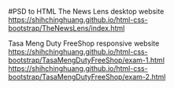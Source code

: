 #PSD to HTML
The News Lens desktop website https://shihchinghuang.github.io/html-css-bootstrap/TheNewsLens/index.html

Tasa Meng Duty FreeShop responsive website 
https://shihchinghuang.github.io/html-css-bootstrap/TasaMengDutyFreeShop/exam-1.html
https://shihchinghuang.github.io/html-css-bootstrap/TasaMengDutyFreeShop/exam-2.html

